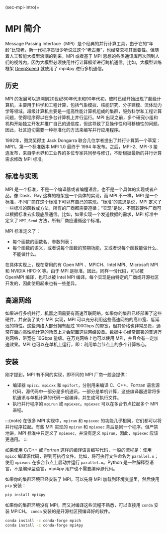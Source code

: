 (sec-mpi-intro)=
# MPI 简介

Message Passing Interface（MPI）是个经典的并行计算工具，由于它的“年龄”比较老，新一代程序员很少听说过这个“老古董”，也经常忽视其重要性。但随着人工智能大模型浪潮的到来，MPI 或者基于 MPI 思想的各类通讯库再次回到人们的视线内，因为大模型必须使用并行计算框架进行跨机通信。比如，大模型训练框架 [DeepSpeed](https://github.com/microsoft/DeepSpeed) 就使用了 mpi4py 进行多机通信。

## 历史

MPI 的发展可以追溯到20世纪80年代末和90年代初，彼时已经开始出现了超级计算机，主要用于科学和工程计算，包括气象模拟、核能研究、分子建模、流体动力学等领域。超级计算机主要是一组高性能计算机组成的集群，服务科学和工程计算问题，使得程序得以在多台计算机上并行运行。MPI 出现之前，多个研究小组和机构开始独立开发并推广自己的通信库，但这导致了互操作性和可移植性的问题。因此，社区迫切需要一种标准化的方法来编写并行应用程序。

1992年，图灵奖得主 Jack Dongarra 联合几位学者提出了并行计算第一个草案：MPI1。第一个标准版本 MPI 1.0 最终于 1994 年发布。之后，MPI-2、MPI-3 接连发布，来自学术界和工业界的多位专家共同参与修订，不断根据最新的并行计算需求修改 MPI 标准。

## 标准与实现

MPI 是一个标准，不是一个编译器或者编程语言，也不是一个具体的实现或者产品。像 Dask、Ray 这样的框架是一个具体的实现，而 MPI 不一样，MPI 是一个标准，不同厂商在这个标准下可以有自己的实现。“标准”的意思是说，MPI 定义了一些标准的函数或方法，所有的厂商都需要遵循；“实现”是说，不同软硬件厂商可以根据标准去实现底层通信。比如，如果实现一个发送数据的需求，MPI 标准中定义了 `MPI_Send` 方法，所有厂商应遵循这个标准。

MPI 标准定义了：

* 每个函数的函数名、参数列表；
* 每个函数的语义，或者说每个函数的预期功能，又或者说每个函数能做什么、不能做什么。

在具体实现上，现在常用的有 Open MPI 、MPICH、Intel MPI、Microsoft MPI 和 NVIDIA HPC-X 等。由于 MPI 是标准，因此，同样一份代码，可以被 OpenMPI 编译，也可以被 Intel MPI 编译。每个实现是由特定的厂商或开源社区开发的，因此使用起来也有一些差异。

## 高速网络

如果进行多机并行，机器之间需要有高速互联网络。如果你的集群已经部署了这些硬件，并安装了某个 MPI 实现，MPI 可以充分利用这些高速网络的高带宽、低延迟的特性。这些网络大部分拥有超过 100Gbps 的带宽，但其价格也非常昂贵，通常在面向高性能计算的场景上才会配置这些网络设备。数据中心经常部署的普通万兆网络，带宽在 10Gbps 量级。在万兆网络上也可以使用 MPI，并且会有一定加速效果。MPI 也可以在单机上运行，即：利用单台节点上的多个计算核心。

## 安装

刚才提到，MPI 有不同的实现，即不同的 MPI 厂商一般会提供：

* 编译器 `mpicc`、`mpicxx` 和 `mpifort`，分别用来编译 C、C++、Fortran 语言源代码，源代码中一部分是多机通讯，一部分是单机计算，这些编译器通常将多机通讯与单机计算的代码一起编译，并生成可执行文件。
* 执行并行程序的 `mpirun` 或 `mpiexec`。`mpiexec` 可以在多台节点拉起多个 MPI 进程。

:::{note}
在很多 MPI 实现中，`mpirun` 和 `mpiexec` 的功能几乎相同，它们都可以将并行程序拉起。有些 MPI 实现的 `mpirun` 和 `mpiexec` 背后是同一个程序。但严禁地讲，MPI 标准中只定义了 `mpiexec`，并没有定义 `mpirun`，因此，`mpiexec` 应该更通用。
:::

如果使用 C/C++ 或 Fortran 这样的编译语言编写代码，一般的流程是：使用 `mpicc` 编译源代码，得到可执行文件。比如，将可执行文件命名为 `parallel.o`；使用 `mpiexec` 在多台节点上启动并运行 `parallel.o`。Python 是一种解释型语言，不是编译型语言，mpi4py 用户也不需要编译源代码。

如果你的集群环境已经安装了 MPI，可以先将 MPI 加载到环境变量里，然后使用 `pip` 安装：

```bash
pip install mpi4py
```

如果你的集群环境没有 MPI，而又对编译这些流程不熟悉，可以直接用 `conda` 安装 MPICH。 `conda` 安装的是开源社区预编译好的软件。

```bash
conda install -c conda-forge mpich
conda install -c conda-forge mpi4py
```